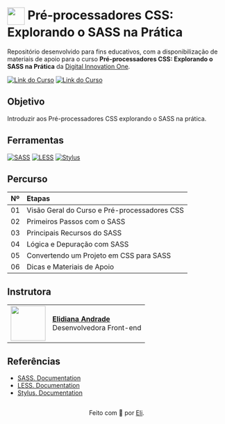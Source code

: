 <h1>
    <a href="https://www.dio.me/">
     <img align="center" width="40px" src="https://hermes.digitalinnovation.one/assets/diome/logo-minimized.png"></a>
    <span> Pré-processadores CSS: Explorando o SASS na Prática</span>
</h1>

Repositório desenvolvido para fins educativos, com a disponibilização de materiais de apoio para o curso **Pré-processadores CSS: Explorando o SASS na Prática** da [Digital Innovation One](https://www.dio.me/).

[![Link do Curso](https://img.shields.io/badge/▶-000?style=for-the-badge&logo=movie&logoColor=E94D5F)](https://www.dio.me/) 
[![Link do Curso](https://img.shields.io/badge/Acesse%20o%20Curso%20na%20Plataforma-E94D5F?style=for-the-badge)](https://www.dio.me/) 

## Objetivo
Introduzir aos Pré-processadores CSS explorando o SASS na prática.

## Ferramentas
[![SASS](https://img.shields.io/badge/SASS-000?style=for-the-badge&logo=sass&logoColor=E94D5F)](https://sass-lang.com/)
[![LESS](https://img.shields.io/badge/LESS-000?style=for-the-badge&logo=less&logoColor=30A3DC)](https://lesscss.org/)
[![Stylus](https://img.shields.io/badge/Stylus-000?style=for-the-badge&logo=stylus&logoColor=E94D5F)](https://stylus-lang.com/)
<br>

## Percurso
<table>
  <thead>
    <tr align="left">
      <th>Nº</th>
      <th>Etapas</th>
    </tr>
  </thead>
  <tbody align="left">
    <tr>
      <td>01</td>
      <td>Visão Geral do Curso e Pré-processadores CSS</td>
    </tr>
    <tr>
      <td>02</td>
      <td>Primeiros Passos com o SASS</td>
    </tr>
    <tr>
      <td>03</td>
      <td>Principais Recursos do SASS</td>  
    </tr>
    <tr>
      <td>04</td>
      <td>Lógica e Depuração com SASS</td>  
    </tr>
    <tr>
      <td>05</td>
      <td>Convertendo um Projeto em CSS para SASS</td>  
    </tr>
    <tr>
      <td>06</td>
      <td>Dicas e Materiais de Apoio</td>  
    </tr>
  </tbody>
  <tfoot></tfoot>
</table>

## Instrutora
<table>
  <tr>
    <td>
      <img width="80px" align="center" src="https://avatars.githubusercontent.com/elidianaandrade"/>
    </td>
    <td align="left">
      <a href="https://github.com/elidianaandrade">
        <span><b>Elidiana Andrade</b></span>
      </a>
      <br>
      <span>Desenvolvedora Front-end</span>
    </td>
  </tr>
</table>

## Referências
- [SASS. Documentation](https://sass-lang.com/)
- [LESS. Documentation](https://lesscss.org/)
- [Stylus. Documentation](https://stylus-lang.com/)


##
<div align="center">Feito com 💙 por <a href="https://github.com/elidianaandrade">Eli</a>.</div>
